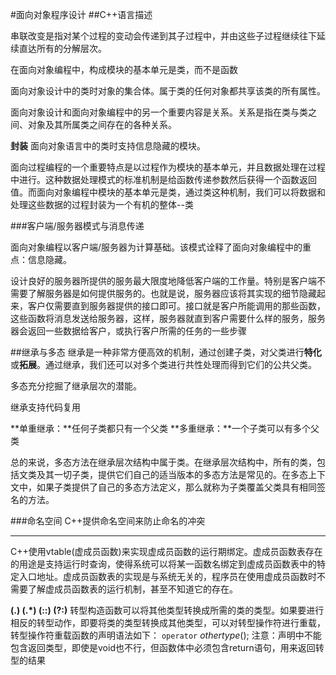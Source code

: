 #面向对象程序设计
##C++语言描述

串联改变是指对某个过程的变动会传递到其子过程中，并由这些子过程继续往下延续直达所有的分解层次。

在面向对象编程中，构成模块的基本单元是类，而不是函数

面向对象设计中的类时对象的集合体。属于类的任何对象都共享该类的所有属性。

面向对象设计和面向对象编程中的另一个重要内容是关系。关系是指在类与类之间、对象及其所属类之间存在的各种关系。

**封装**
面向对象语言中的类时支持信息隐藏的模块。

面向过程编程的一个重要特点是以过程作为模块的基本单元，并且数据处理在过程中进行。这种数据处理模式的标准机制是给函数传递参数然后获得一个函数返回值。而面向对象编程中模块的基本单元是类，通过类这种机制，我们可以将数据和处理这些数据的过程封装为一个有机的整体--类

###客户端/服务器模式与消息传递

面向对象编程以客户端/服务器为计算基础。该模式诠释了面向对象编程中的重点：信息隐藏。

设计良好的服务器所提供的服务最大限度地降低客户端的工作量。特别是客户端不需要了解服务器是如何提供服务的。也就是说，服务器应该将其实现的细节隐藏起来，客户仅需要直到服务器提供的接口即可。接口就是客户所能调用的那些函数，这些函数将消息发送给服务器，这样，服务器就直到客户需要什么样的服务，服务器会返回一些数据给客户，或执行客户所需的任务的一些步骤

##继承与多态
继承是一种非常方便高效的机制，通过创建子类，对父类进行**特化**或**拓展**。通过继承，我们还可以对多个类进行共性处理而得到它们的公共父类。

多态充分挖掘了继承层次的潜能。

继承支持代码复用

**单重继承：**任何子类都只有一个父类
**多重继承：**一个子类可以有多个父类

总的来说，多态方法在继承层次结构中属于类。在继承层次结构中，所有的类，包括文类及其一切子类，提供它们自己的适当版本的多态方法是常见的。在多态上下文中，如果子类提供了自己的多态方法定义，那么就称为子类覆盖父类具有相同签名的方法。

###命名空间
C++提供命名空间来防止命名的冲突

***
C++使用vtable(虚成员函数)来实现虚成员函数的运行期绑定。虚成员函数表存在的用途是支持运行时查询，使得系统可以将某一函数名绑定到虚成员函数表中的特定入口地址。虚成员函数表的实现是与系统无关的，程序员在使用虚成员函数时不需要了解虚成员函数表的运行机制，甚至不知道它的存在。

**(.) (.\*) (::) (?:)** 
转型构造函数可以将其他类型转换成所需的类的类型。如果要进行相反的转型动作，即要将类的类型转换成其他类型，可以对转型操作符进行重载，转型操作符重载函数的声明语法如下：
`operator` *othertype*();
注意：声明中不能包含返回类型，即使是void也不行，但函数体中必须包含return语句，用来返回转型的结果

